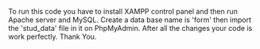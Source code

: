 To run this code you have to install XAMPP control panel and then run Apache server and MySQL.
Create a data base name is 'form' then import the 'stud_data' file in it on PhpMyAdmin.
After all the changes your code is work perfectly.
Thank You.
